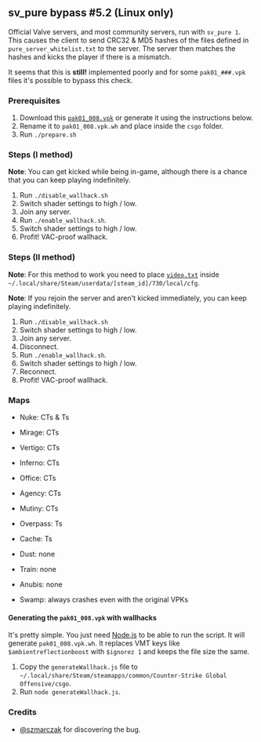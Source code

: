 ## sv\_pure bypass \#5.2 (Linux only)

Official Valve servers, and most community servers, run with `sv_pure 1`. This causes the client to send CRC32 & MD5 hashes of the files defined in `pure_server_whitelist.txt` to the server. The server then matches the hashes and kicks the player if there is a mismatch.

It seems that this is **still!** implemented poorly and for some `pak01_###.vpk` files it's possible to bypass this check.

### Prerequisites

1. Download this [`pak01_008.vpk`](https://fromsmash.com/701vWE2-C5-dt) or generate it using the instructions below.
2. Rename it to `pak01_008.vpk.wh` and place inside the `csgo` folder.
3. Run `./prepare.sh`

### Steps (I method)

**Note**: You can get kicked while being in-game, although there is a chance that you can keep playing indefinitely.

1. Run `./disable_wallhack.sh`
2. Switch shader settings to high / low.
3. Join any server.
4. Run `./enable_wallhack.sh`.
5. Switch shader settings to high / low.
6. Profit! VAC-proof wallhack.

### Steps (II method)

**Note**: For this method to work you need to place [`video.txt`](video.txt) inside `~/.local/share/Steam/userdata/[steam_id]/730/local/cfg`.

**Note**: If you rejoin the server and aren't kicked immediately, you can keep playing indefinitely.

1. Run `./disable_wallhack.sh`
2. Switch shader settings to high / low.
3. Join any server.
4. Disconnect.
5. Run `./enable_wallhack.sh`.
6. Switch shader settings to high / low.
7. Reconnect.
8. Profit! VAC-proof wallhack.

### Maps

* Nuke: CTs & Ts

* Mirage: CTs
* Vertigo: CTs
* Inferno: CTs
* Office: CTs
* Agency: CTs
* Mutiny: CTs

* Overpass: Ts
* Cache: Ts

* Dust: none
* Train: none
* Anubis: none

* Swamp: always crashes even with the original VPKs

#### Generating the `pak01_008.vpk` with wallhacks

It's pretty simple. You just need [Node.js](https://nodejs.org/en/download/current/) to be able to run the script. It will generate `pak01_008.vpk.wh`. It replaces VMT keys like `$ambientreflectionboost` with `$ignorez 1` and keeps the file size the same.

1. Copy the `generateWallhack.js` file to `~/.local/share/Steam/steamapps/common/Counter-Strike Global Offensive/csgo`.
2. Run `node generateWallhack.js`.

### Credits

* [@szmarczak](https://github.com/szmarczak) for discovering the bug.

